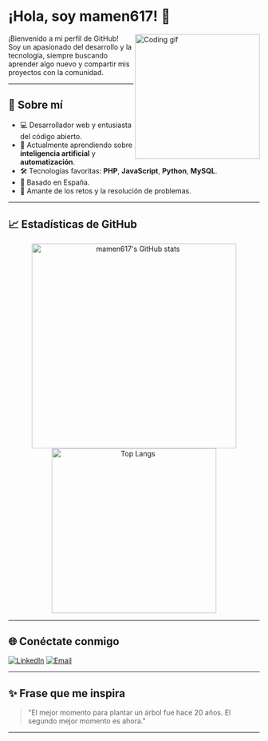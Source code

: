 # ¡Hola, soy mamen617! 👋

<img align="right" src="https://raw.githubusercontent.com/mamen617/mamen617/main/assets/coding.gif" width="250" alt="Coding gif">

¡Bienvenido a mi perfil de GitHub!  
Soy un apasionado del desarrollo y la tecnología, siempre buscando aprender algo nuevo y compartir mis proyectos con la comunidad.

---

## 🚀 Sobre mí

- 💻 Desarrollador web y entusiasta del código abierto.
- 🌱 Actualmente aprendiendo sobre **inteligencia artificial** y **automatización**.
- 🛠️ Tecnologías favoritas: **PHP**, **JavaScript**, **Python**, **MySQL**.
- 📍 Basado en España.
- 🎯 Amante de los retos y la resolución de problemas.

---

## 📈 Estadísticas de GitHub

<p align="center">
  <img src="https://github-readme-stats.vercel.app/api?username=mamen617&show_icons=true&theme=radical" alt="mamen617's GitHub stats" width="410"/>
  <img src="https://github-readme-stats.vercel.app/api/top-langs/?username=mamen617&layout=compact&theme=radical" alt="Top Langs" width="330"/>
</p>

---

## 🌐 Conéctate conmigo

[![LinkedIn](https://img.shields.io/badge/LinkedIn-blue?style=for-the-badge&logo=linkedin)](https://www.linkedin.com/in/tu-perfil)
[![Email](https://img.shields.io/badge/Email-D14836?style=for-the-badge&logo=gmail&logoColor=white)](mailto:tu-email@gmail.com)

---

## ✨ Frase que me inspira

> "El mejor momento para plantar un árbol fue hace 20 años. El segundo mejor momento es ahora."

---
